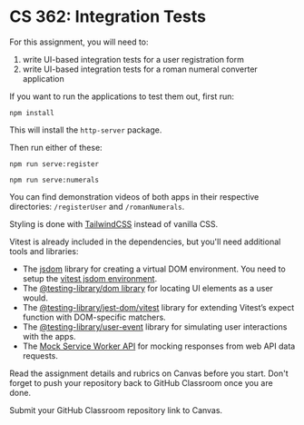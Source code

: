# CS 362: Integration Tests

For this assignment, you will need to:

1. write UI-based integration tests for a user registration form
2. write UI-based integration tests for a roman numeral converter application

If you want to run the applications to test them out, first run:

```shell
npm install
```

This will install the `http-server` package.

Then run either of these:

```shell
npm run serve:register
```

```shell
npm run serve:numerals
```

You can find demonstration videos of both apps in their respective directories: `/registerUser` and `/romanNumerals`.

Styling is done with [TailwindCSS](https://tailwindcss.com/) instead of vanilla CSS.

Vitest is already included in the dependencies, but you'll need additional tools and libraries:

- The [jsdom](https://github.com/jsdom/jsdom) library for creating a virtual DOM environment. You need to setup the [vitest jsdom environment](https://vitest.dev/guide/environment.html#jsdom).
- The [@testing-library/dom library](https://github.com/testing-library/dom-testing-library) for locating UI elements as a user would.
- The [@testing-library/jest-dom/vitest](https://github.com/testing-library/jest-dom) library for extending Vitest’s expect function with DOM-specific matchers.
- The [@testing-library/user-event](https://github.com/testing-library/user-event) library for simulating user interactions with the apps.
- The [Mock Service Worker API](https://mswjs.io/) for mocking responses from web API data requests.

Read the assignment details and rubrics on Canvas before you start. Don't forget to push your repository back to GitHub Classroom once you are done.

Submit your GitHub Classroom repository link to Canvas.
